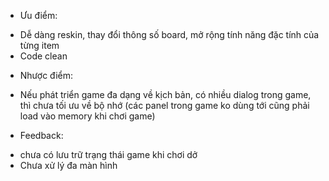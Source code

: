 - Ưu điểm:
 + Dễ dàng reskin, thay đổi thông số board, mở rộng tính năng đặc tính của từng item
 + Code clean
- Nhược điểm:
+ Nếu phát triển game đa dạng về kịch bản, có nhiều dialog trong game, thì chưa tối ưu về bộ nhớ (các panel trong game ko dùng tới cũng phải load vào memory khi chơi game)
- Feedback:
+ chưa có lưu trữ trạng thái game khi chơi dở
+ Chưa xử lý đa màn hình 